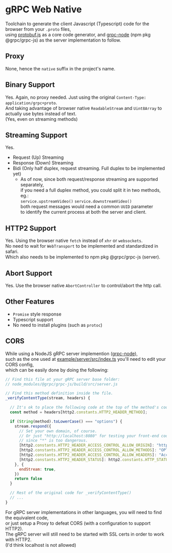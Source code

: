 # gRPC Web Native

Toolchain to generate the client Javascript (Typescript) code for the browser from your `.proto` files,  
using [protobuf.js](https://github.com/protobufjs/protobuf.js) as a core code generator, and [grpc-node](https://github.com/grpc/grpc-node) (npm pkg @grpc/grpc-js) as the server implementation to follow.

## Proxy

None, hence the `native` suffix in the project's name.

## Binary Support

Yes. Again, no proxy needed. Just using the original `Content-Type: application/grpc+proto`.  
And taking advantage of browser native `ReadableStream` and `Uint8Array` to actually use bytes instead of text.  
(Yes, even on streaming methods)

## Streaming Support

Yes.

 - Request (Up) Streaming
 - Response (Down) Streaming
 - Bidi (Only half duplex, request streaming. Full duplex to be implemented yet)  
   - As of now, since both request/response streaming are supported separately,  
   if you need a full duplex method, you could split it in two methods, eg.:  
   `service.upstreamVideo()` `service.downstreamVideo()`  
   both request messages would need a common `UUID` parameter  
   to identify the current process at both the server and client.

## HTTP2 Support

Yes. Using the browser native `fetch` instead of `xhr` or `websockets`.  
No need to wait for `WebTransport` to be implemented and standardized in safari.  
Which also needs to be implemented to npm pkg @grpc/grpc-js (server).

## Abort Support

Yes. Use the browser native `AbortController` to control/abort the http call.

## Other Features

 - `Promise` style response
 - Typescript support
 - No need to install plugins (such as `protoc`)

## CORS

While using a NodeJS gRPC server implemention ([grpc-node](https://github.com/grpc/grpc-node)),  
such as the one used at [example/server/src/index.ts](./example/server/src/index.ts) you'll need to edit your CORS config,  
which can be easily done by doing the following:

```javascript
// Find this file at your gRPC server base folder:
// node_modules/@grpc/grpc-js/build/src/server.js

// Find this method definition inside the file.
_verifyContentType(stream, headers) {

  // It's ok to place the following code at the top of the method's code.
  const method = headers[http2.constants.HTTP2_HEADER_METHOD];

  if (String(method).toLowerCase() === "options") {
    stream.respond({
      // Set your own domain, of course.
      // Or just "http://localhost:8080" for testing your front-end code,
      // since "*" is too dangerous.
      [http2.constants.HTTP2_HEADER_ACCESS_CONTROL_ALLOW_ORIGIN]: "https://my-web-server-domain.com:8080",
      [http2.constants.HTTP2_HEADER_ACCESS_CONTROL_ALLOW_METHODS]: "OPTIONS,POST",
      [http2.constants.HTTP2_HEADER_ACCESS_CONTROL_ALLOW_HEADERS]: "Accept-Encoding,Content-Type,Grpc-Accept-Encoding,Te,X-Grpc-Accept-Encoding,X-Te",
      [http2.constants.HTTP2_HEADER_STATUS]: http2.constants.HTTP_STATUS_OK,
    }, {
      endStream: true,
    })
    return false
  }

  // Rest of the original code for _verifyContentType()
  // ...
}
```

For gRPC server implementations in other languages, you will need to find the equivalent code,  
or just setup a Proxy to defeat CORS (with a configuration to support HTTP2).  
The gRPC server will still need to be started with SSL certs in order to work with HTTP2.  
(I'd think localhost is not allowed)
